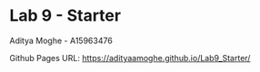 # Lab 9 - Starter

Aditya Moghe - A15963476

Github Pages URL: https://adityaamoghe.github.io/Lab9_Starter/